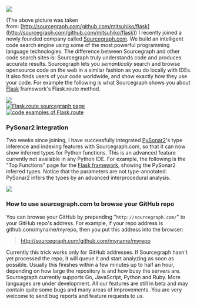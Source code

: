  [<div class="image2-inset"><picture><source type="image/webp" srcset="https://substackcdn.com/image/fetch/w_424,c_limit,f_webp,q_auto:good,fl_progressive:steep/https%3A%2F%2Fbucketeer-e05bbc84-baa3-437e-9518-adb32be77984.s3.amazonaws.com%2Fpublic%2Fimages%2Ffee5e0a7-77b4-4781-8d1e-c49aa330eb6f_400x162.png 424w, https://substackcdn.com/image/fetch/w_848,c_limit,f_webp,q_auto:good,fl_progressive:steep/https%3A%2F%2Fbucketeer-e05bbc84-baa3-437e-9518-adb32be77984.s3.amazonaws.com%2Fpublic%2Fimages%2Ffee5e0a7-77b4-4781-8d1e-c49aa330eb6f_400x162.png 848w, https://substackcdn.com/image/fetch/w_1272,c_limit,f_webp,q_auto:good,fl_progressive:steep/https%3A%2F%2Fbucketeer-e05bbc84-baa3-437e-9518-adb32be77984.s3.amazonaws.com%2Fpublic%2Fimages%2Ffee5e0a7-77b4-4781-8d1e-c49aa330eb6f_400x162.png 1272w, https://substackcdn.com/image/fetch/w_1456,c_limit,f_webp,q_auto:good,fl_progressive:steep/https%3A%2F%2Fbucketeer-e05bbc84-baa3-437e-9518-adb32be77984.s3.amazonaws.com%2Fpublic%2Fimages%2Ffee5e0a7-77b4-4781-8d1e-c49aa330eb6f_400x162.png 1456w" sizes="100vw">![](https://substackcdn.com/image/fetch/w_1456,c_limit,f_auto,q_auto:good,fl_progressive:steep/https%3A%2F%2Fbucketeer-e05bbc84-baa3-437e-9518-adb32be77984.s3.amazonaws.com%2Fpublic%2Fimages%2Ffee5e0a7-77b4-4781-8d1e-c49aa330eb6f_400x162.png)</picture></div>](https://substackcdn.com/image/fetch/f_auto,q_auto:good,fl_progressive:steep/https%3A%2F%2Fbucketeer-e05bbc84-baa3-437e-9518-adb32be77984.s3.amazonaws.com%2Fpublic%2Fimages%2Ffee5e0a7-77b4-4781-8d1e-c49aa330eb6f_400x162.png) 

<span>(The above picture was taken from: </span>[http://sourcegraph.com/github.com/mitsuhiko/flask](http://sourcegraph.com/github.com/mitsuhiko/flask)<span>) I recently joined a newly founded company called</span> [Sourcegraph.com](http://www.sourcegraph.com)<span>. We build an intelligent code search engine using some of the most powerful programming language technologies. The difference between Sourcegraph and other code search sites is: Sourcegraph truly understands code and produces accurate results. Sourcegraph lets you</span> _semantically_ <span>search and browse opensource code on the web in a similar fashion as you do locally with IDEs. It also finds users of your code worldwide, and show exactly how they use your code. For example the following is what Sourcegraph shows you about</span> [Flask](http://sourcegraph.com/github.com/mitsuhiko/flask)<span> framework's Flask.route method.</span>

 [<div class="image2-inset"><picture><source type="image/webp" srcset="https://substackcdn.com/image/fetch/w_424,c_limit,f_webp,q_auto:good,fl_progressive:steep/https%3A%2F%2Fbucketeer-e05bbc84-baa3-437e-9518-adb32be77984.s3.amazonaws.com%2Fpublic%2Fimages%2Fa61c790d-ef5d-4b0c-8300-6ee00f6485e0_500x38.png 424w, https://substackcdn.com/image/fetch/w_848,c_limit,f_webp,q_auto:good,fl_progressive:steep/https%3A%2F%2Fbucketeer-e05bbc84-baa3-437e-9518-adb32be77984.s3.amazonaws.com%2Fpublic%2Fimages%2Fa61c790d-ef5d-4b0c-8300-6ee00f6485e0_500x38.png 848w, https://substackcdn.com/image/fetch/w_1272,c_limit,f_webp,q_auto:good,fl_progressive:steep/https%3A%2F%2Fbucketeer-e05bbc84-baa3-437e-9518-adb32be77984.s3.amazonaws.com%2Fpublic%2Fimages%2Fa61c790d-ef5d-4b0c-8300-6ee00f6485e0_500x38.png 1272w, https://substackcdn.com/image/fetch/w_1456,c_limit,f_webp,q_auto:good,fl_progressive:steep/https%3A%2F%2Fbucketeer-e05bbc84-baa3-437e-9518-adb32be77984.s3.amazonaws.com%2Fpublic%2Fimages%2Fa61c790d-ef5d-4b0c-8300-6ee00f6485e0_500x38.png 1456w" sizes="100vw">![](https://substackcdn.com/image/fetch/w_1456,c_limit,f_auto,q_auto:good,fl_progressive:steep/https%3A%2F%2Fbucketeer-e05bbc84-baa3-437e-9518-adb32be77984.s3.amazonaws.com%2Fpublic%2Fimages%2Fa61c790d-ef5d-4b0c-8300-6ee00f6485e0_500x38.png)</picture></div>](https://substackcdn.com/image/fetch/f_auto,q_auto:good,fl_progressive:steep/https%3A%2F%2Fbucketeer-e05bbc84-baa3-437e-9518-adb32be77984.s3.amazonaws.com%2Fpublic%2Fimages%2Fa61c790d-ef5d-4b0c-8300-6ee00f6485e0_500x38.png)  [<div class="image2-inset"><picture><source type="image/webp" srcset="https://substackcdn.com/image/fetch/w_424,c_limit,f_webp,q_auto:good,fl_progressive:steep/https%3A%2F%2Fbucketeer-e05bbc84-baa3-437e-9518-adb32be77984.s3.amazonaws.com%2Fpublic%2Fimages%2F79cb93b4-2b87-48e2-95fb-eafad55f9252_500x166.png 424w, https://substackcdn.com/image/fetch/w_848,c_limit,f_webp,q_auto:good,fl_progressive:steep/https%3A%2F%2Fbucketeer-e05bbc84-baa3-437e-9518-adb32be77984.s3.amazonaws.com%2Fpublic%2Fimages%2F79cb93b4-2b87-48e2-95fb-eafad55f9252_500x166.png 848w, https://substackcdn.com/image/fetch/w_1272,c_limit,f_webp,q_auto:good,fl_progressive:steep/https%3A%2F%2Fbucketeer-e05bbc84-baa3-437e-9518-adb32be77984.s3.amazonaws.com%2Fpublic%2Fimages%2F79cb93b4-2b87-48e2-95fb-eafad55f9252_500x166.png 1272w, https://substackcdn.com/image/fetch/w_1456,c_limit,f_webp,q_auto:good,fl_progressive:steep/https%3A%2F%2Fbucketeer-e05bbc84-baa3-437e-9518-adb32be77984.s3.amazonaws.com%2Fpublic%2Fimages%2F79cb93b4-2b87-48e2-95fb-eafad55f9252_500x166.png 1456w" sizes="100vw">![Flask.route sourcegraph page](https://substackcdn.com/image/fetch/w_1456,c_limit,f_auto,q_auto:good,fl_progressive:steep/https%3A%2F%2Fbucketeer-e05bbc84-baa3-437e-9518-adb32be77984.s3.amazonaws.com%2Fpublic%2Fimages%2F79cb93b4-2b87-48e2-95fb-eafad55f9252_500x166.png "Flask.route sourcegraph page")</picture></div>](https://substackcdn.com/image/fetch/f_auto,q_auto:good,fl_progressive:steep/https%3A%2F%2Fbucketeer-e05bbc84-baa3-437e-9518-adb32be77984.s3.amazonaws.com%2Fpublic%2Fimages%2F79cb93b4-2b87-48e2-95fb-eafad55f9252_500x166.png)  [<div class="image2-inset"><picture><source type="image/webp" srcset="https://substackcdn.com/image/fetch/w_424,c_limit,f_webp,q_auto:good,fl_progressive:steep/https%3A%2F%2Fbucketeer-e05bbc84-baa3-437e-9518-adb32be77984.s3.amazonaws.com%2Fpublic%2Fimages%2Fda33ecc0-1142-4f25-9785-07fb537aa86b_300x279.png 424w, https://substackcdn.com/image/fetch/w_848,c_limit,f_webp,q_auto:good,fl_progressive:steep/https%3A%2F%2Fbucketeer-e05bbc84-baa3-437e-9518-adb32be77984.s3.amazonaws.com%2Fpublic%2Fimages%2Fda33ecc0-1142-4f25-9785-07fb537aa86b_300x279.png 848w, https://substackcdn.com/image/fetch/w_1272,c_limit,f_webp,q_auto:good,fl_progressive:steep/https%3A%2F%2Fbucketeer-e05bbc84-baa3-437e-9518-adb32be77984.s3.amazonaws.com%2Fpublic%2Fimages%2Fda33ecc0-1142-4f25-9785-07fb537aa86b_300x279.png 1272w, https://substackcdn.com/image/fetch/w_1456,c_limit,f_webp,q_auto:good,fl_progressive:steep/https%3A%2F%2Fbucketeer-e05bbc84-baa3-437e-9518-adb32be77984.s3.amazonaws.com%2Fpublic%2Fimages%2Fda33ecc0-1142-4f25-9785-07fb537aa86b_300x279.png 1456w" sizes="100vw">![code examples of Flask.route](https://substackcdn.com/image/fetch/w_1456,c_limit,f_auto,q_auto:good,fl_progressive:steep/https%3A%2F%2Fbucketeer-e05bbc84-baa3-437e-9518-adb32be77984.s3.amazonaws.com%2Fpublic%2Fimages%2Fda33ecc0-1142-4f25-9785-07fb537aa86b_300x279.png "code examples of Flask.route")</picture></div>](https://substackcdn.com/image/fetch/f_auto,q_auto:good,fl_progressive:steep/https%3A%2F%2Fbucketeer-e05bbc84-baa3-437e-9518-adb32be77984.s3.amazonaws.com%2Fpublic%2Fimages%2Fda33ecc0-1142-4f25-9785-07fb537aa86b_300x279.png) 

### PySonar2 integration

<span>Two weeks since joining, I have successfully integrated</span> [PySonar2](http://github.com/yinwang0/pysonar2)<span>'s type inference and indexing features with Sourcegraph.com, so that it can now show inferred types for Python functions. This is an advanced feature currently not available in any Python IDE. For example, the following is the "Top Functions" page for the</span> [Flask framework](http://flask.pocoo.org)<span>, showing the PySonar2 inferred types. Notice that the parameters are not type-annotated. PySonar2 infers the types by an advanced interprocedural analysis.</span>

 [<div class="image2-inset"><picture><source type="image/webp" srcset="https://substackcdn.com/image/fetch/w_424,c_limit,f_webp,q_auto:good,fl_progressive:steep/https%3A%2F%2Fbucketeer-e05bbc84-baa3-437e-9518-adb32be77984.s3.amazonaws.com%2Fpublic%2Fimages%2F0dc15852-72b5-4cb2-8dba-e48c37f6bf33_300x240.png 424w, https://substackcdn.com/image/fetch/w_848,c_limit,f_webp,q_auto:good,fl_progressive:steep/https%3A%2F%2Fbucketeer-e05bbc84-baa3-437e-9518-adb32be77984.s3.amazonaws.com%2Fpublic%2Fimages%2F0dc15852-72b5-4cb2-8dba-e48c37f6bf33_300x240.png 848w, https://substackcdn.com/image/fetch/w_1272,c_limit,f_webp,q_auto:good,fl_progressive:steep/https%3A%2F%2Fbucketeer-e05bbc84-baa3-437e-9518-adb32be77984.s3.amazonaws.com%2Fpublic%2Fimages%2F0dc15852-72b5-4cb2-8dba-e48c37f6bf33_300x240.png 1272w, https://substackcdn.com/image/fetch/w_1456,c_limit,f_webp,q_auto:good,fl_progressive:steep/https%3A%2F%2Fbucketeer-e05bbc84-baa3-437e-9518-adb32be77984.s3.amazonaws.com%2Fpublic%2Fimages%2F0dc15852-72b5-4cb2-8dba-e48c37f6bf33_300x240.png 1456w" sizes="100vw">![](https://substackcdn.com/image/fetch/w_1456,c_limit,f_auto,q_auto:good,fl_progressive:steep/https%3A%2F%2Fbucketeer-e05bbc84-baa3-437e-9518-adb32be77984.s3.amazonaws.com%2Fpublic%2Fimages%2F0dc15852-72b5-4cb2-8dba-e48c37f6bf33_300x240.png)</picture></div>](https://substackcdn.com/image/fetch/f_auto,q_auto:good,fl_progressive:steep/https%3A%2F%2Fbucketeer-e05bbc84-baa3-437e-9518-adb32be77984.s3.amazonaws.com%2Fpublic%2Fimages%2F0dc15852-72b5-4cb2-8dba-e48c37f6bf33_300x240.png) 

### How to use sourcegraph.com to browse your GitHub repo

<span>You can browse your GitHub by prepending "</span>`http://sourcegraph.com/`<span>" to your GitHub repo's address. For example, if your repo address is github.com/myname/myrepo, then you put this address into the browser:</span>

> http://sourcegraph.com/github.com/myname/myrepo

Currently this trick works only for GitHub addresses. If Sourcegraph hasn't yet processed the repo, it will queue it and start analyzing as soon as possible. Usually this finishes within a few minutes up to half an hour, depending on how large the repository is and how busy the servers are. Sourcegraph currently supports Go, JavaScript, Python and Ruby. More languages are under development. All our features are still in beta and may contain quite some bugs and many areas of improvements. You are very welcome to send bug reports and feature requests to us.
